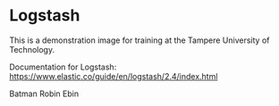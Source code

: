 # Logstash

This is a demonstration image for training at the Tampere University of Technology.

Documentation for Logstash: https://www.elastic.co/guide/en/logstash/2.4/index.html

Batman Robin Ebin